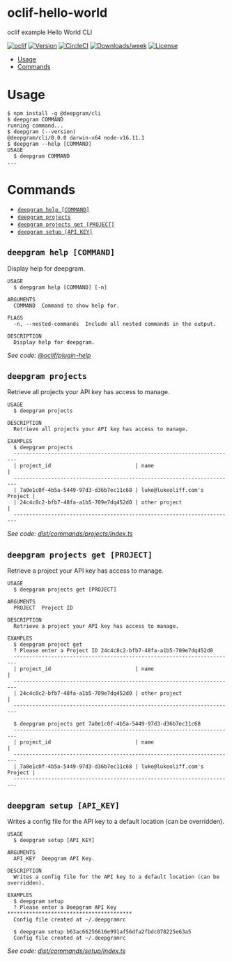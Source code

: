 oclif-hello-world
=================

oclif example Hello World CLI

[![oclif](https://img.shields.io/badge/cli-oclif-brightgreen.svg)](https://oclif.io)
[![Version](https://img.shields.io/npm/v/oclif-hello-world.svg)](https://npmjs.org/package/oclif-hello-world)
[![CircleCI](https://circleci.com/gh/oclif/hello-world/tree/main.svg?style=shield)](https://circleci.com/gh/oclif/hello-world/tree/main)
[![Downloads/week](https://img.shields.io/npm/dw/oclif-hello-world.svg)](https://npmjs.org/package/oclif-hello-world)
[![License](https://img.shields.io/npm/l/oclif-hello-world.svg)](https://github.com/oclif/hello-world/blob/main/package.json)

<!-- toc -->
* [Usage](#usage)
* [Commands](#commands)
<!-- tocstop -->
# Usage
<!-- usage -->
```sh-session
$ npm install -g @deepgram/cli
$ deepgram COMMAND
running command...
$ deepgram (--version)
@deepgram/cli/0.0.0 darwin-x64 node-v16.11.1
$ deepgram --help [COMMAND]
USAGE
  $ deepgram COMMAND
...
```
<!-- usagestop -->
# Commands
<!-- commands -->
* [`deepgram help [COMMAND]`](#deepgram-help-command)
* [`deepgram projects`](#deepgram-projects)
* [`deepgram projects get [PROJECT]`](#deepgram-projects-get-project)
* [`deepgram setup [API_KEY]`](#deepgram-setup-api_key)

## `deepgram help [COMMAND]`

Display help for deepgram.

```
USAGE
  $ deepgram help [COMMAND] [-n]

ARGUMENTS
  COMMAND  Command to show help for.

FLAGS
  -n, --nested-commands  Include all nested commands in the output.

DESCRIPTION
  Display help for deepgram.
```

_See code: [@oclif/plugin-help](https://github.com/oclif/plugin-help/blob/v5.1.10/src/commands/help.ts)_

## `deepgram projects`

Retrieve all projects your API key has access to manage.

```
USAGE
  $ deepgram projects

DESCRIPTION
  Retrieve all projects your API key has access to manage.

EXAMPLES
  $ deepgram projects
  -----------------------------------------------------------------------
  | project_id                           | name                         |
  -----------------------------------------------------------------------
  | 7a0e1c0f-4b5a-5449-97d3-d36b7ec11c68 | luke@lukeoliff.com's Project |
  | 24c4c8c2-bfb7-48fa-a1b5-709e7dq452d0 | other project                |
  -----------------------------------------------------------------------
```

_See code: [dist/commands/projects/index.ts](https://github.com/lukeocodes/deepgram-cli/blob/v0.0.0/dist/commands/projects/index.ts)_

## `deepgram projects get [PROJECT]`

Retrieve a project your API key has access to manage.

```
USAGE
  $ deepgram projects get [PROJECT]

ARGUMENTS
  PROJECT  Project ID

DESCRIPTION
  Retrieve a project your API key has access to manage.

EXAMPLES
  $ deepgram project get
  ? Please enter a Project ID 24c4c8c2-bfb7-48fa-a1b5-709e7dq452d0
  -----------------------------------------------------------------------
  | project_id                           | name                         |
  -----------------------------------------------------------------------
  | 24c4c8c2-bfb7-48fa-a1b5-709e7dq452d0 | other project                |
  -----------------------------------------------------------------------

  $ deepgram projects get 7a0e1c0f-4b5a-5449-97d3-d36b7ec11c68
  -----------------------------------------------------------------------
  | project_id                           | name                         |
  -----------------------------------------------------------------------
  | 7a0e1c0f-4b5a-5449-97d3-d36b7ec11c68 | luke@lukeoliff.com's Project |
  -----------------------------------------------------------------------
```

## `deepgram setup [API_KEY]`

Writes a config file for the API key to a default location (can be overridden).

```
USAGE
  $ deepgram setup [API_KEY]

ARGUMENTS
  API_KEY  Deepgram API Key.

DESCRIPTION
  Writes a config file for the API key to a default location (can be overridden).

EXAMPLES
  $ deepgram setup
  ? Please enter a Deepgram API Key ****************************************
  Config file created at ~/.deepgramrc

  $ deepgram setup b63ac66256616e991af56dfa2fbdc078225e63a5
  Config file created at ~/.deepgramrc
```

_See code: [dist/commands/setup/index.ts](https://github.com/lukeocodes/deepgram-cli/blob/v0.0.0/dist/commands/setup/index.ts)_
<!-- commandsstop -->
